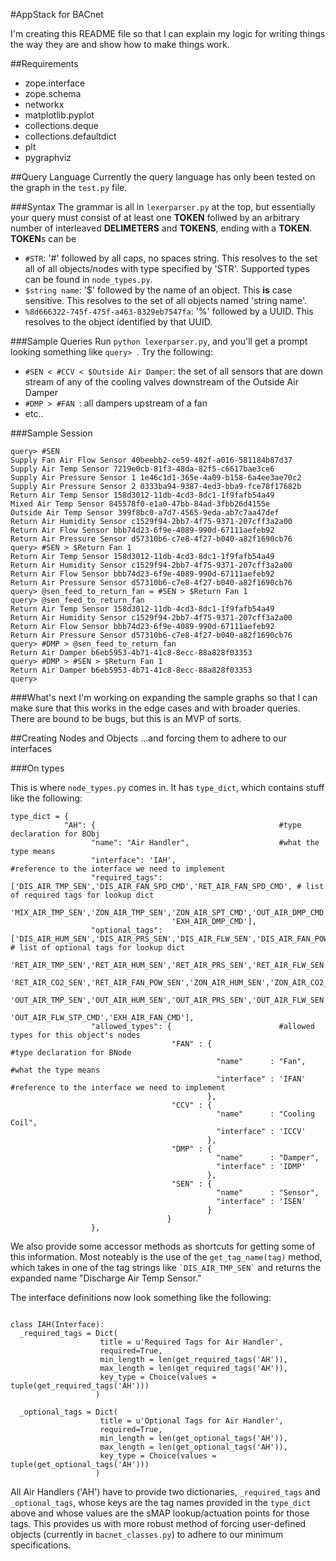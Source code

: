 #AppStack for BACnet

I'm creating this README file so that I can explain my logic for writing things the way they are and show how to make things work.

##Requirements
* zope.interface
* zope.schema
* networkx
* matplotlib.pyplot
* collections.deque
* collections.defaultdict
* plt
* pygraphviz

##Query Language
Currently the query language has only been tested on the graph in the ```test.py``` file.

###Syntax
The grammar is all in ```lexerparser.py``` at the top, but essentially your query must consist of at least one **TOKEN** follwed by an arbitrary number of interleaved **DELIMETERS** and **TOKENS**, ending with a **TOKEN**. **TOKEN**s can be 
* ```#STR```: '#' followed by all caps, no spaces string. This resolves to the set all of all objects/nodes with type specified by 'STR'. Supported types can be found in ```node_types.py```.
* ```$string name```: '$' followed by the name of an object. This **is** case sensitive. This resolves to the set of all objects named 'string name'.
* ```%8d666322-745f-475f-a463-8329eb7547fa```: '%' followed by a UUID. This resolves to the object identified by that UUID.

###Sample Queries
Run ```python lexerparser.py```, and you'll get a prompt looking something like ```query> ```. Try the following:
* ```#SEN < #CCV < $Outside Air Damper```: the set of all sensors that are down stream of any of the cooling valves downstream of the Outside Air Damper
* ```#DMP > #FAN ```: all dampers upstream of a fan
* etc..

###Sample Session
```
query> #SEN                                                      
Supply Fan Air Flow Sensor 40beebb2-ce59-482f-a016-581184b87d37  
Supply Air Temp Sensor 7219e0cb-81f3-48da-82f5-c6617bae3ce6      
Supply Air Pressure Sensor 1 1e46c1d1-365e-4a09-b158-6a4ee3ae70c2
Supply Air Pressure Sensor 2 0333ba94-9387-4ed3-bba9-fce78f17682b
Return Air Temp Sensor 158d3012-11db-4cd3-8dc1-1f9fafb54a49      
Mixed Air Temp Sensor 845578f0-e1a0-47bb-84ad-3fbb26d4155e       
Outside Air Temp Sensor 399f8bc0-a7d7-4565-9eda-ab7c7aa47def     
Return Air Humidity Sensor c1529f94-2bb7-4f75-9371-207cff3a2a00  
Return Air Flow Sensor bbb74d23-6f9e-4089-990d-67111aefeb92      
Return Air Pressure Sensor d57310b6-c7e8-4f27-b040-a82f1690cb76  
query> #SEN > $Return Fan 1                                      
Return Air Temp Sensor 158d3012-11db-4cd3-8dc1-1f9fafb54a49      
Return Air Humidity Sensor c1529f94-2bb7-4f75-9371-207cff3a2a00  
Return Air Flow Sensor bbb74d23-6f9e-4089-990d-67111aefeb92      
Return Air Pressure Sensor d57310b6-c7e8-4f27-b040-a82f1690cb76  
query> @sen_feed_to_return_fan = #SEN > $Return Fan 1            
query> @sen_feed_to_return_fan                                   
Return Air Temp Sensor 158d3012-11db-4cd3-8dc1-1f9fafb54a49      
Return Air Humidity Sensor c1529f94-2bb7-4f75-9371-207cff3a2a00  
Return Air Flow Sensor bbb74d23-6f9e-4089-990d-67111aefeb92      
Return Air Pressure Sensor d57310b6-c7e8-4f27-b040-a82f1690cb76  
query> #DMP > @sen_feed_to_return_fan                            
Return Air Damper b6eb5953-4b71-41c8-8ecc-88a828f03353           
query> #DMP > #SEN > $Return Fan 1                               
Return Air Damper b6eb5953-4b71-41c8-8ecc-88a828f03353           
query>                                                           
```

###What's next
I'm working on expanding the sample graphs so that I can make sure that this works in the edge cases and with broader queries. There are bound to be bugs, but this is an MVP of sorts.

##Creating Nodes and Objects
...and forcing them to adhere to our interfaces

###On types

This is where ```node_types.py``` comes in. It has ```type_dict```, which contains stuff like the following:

```
type_dict = {
            "AH": {                                         #type declaration for BObj
                  "name": "Air Handler",                    #what the type means
                  "interface": 'IAH',                         #reference to the interface we need to implement
                  "required_tags": ['DIS_AIR_TMP_SEN','DIS_AIR_FAN_SPD_CMD','RET_AIR_FAN_SPD_CMD', # list of required tags for lookup dict
                                    'MIX_AIR_TMP_SEN','ZON_AIR_TMP_SEN','ZON_AIR_SPT_CMD','OUT_AIR_DMP_CMD',
                                    'EXH_AIR_DMP_CMD'],
                  "optional_tags": ['DIS_AIR_HUM_SEN','DIS_AIR_PRS_SEN','DIS_AIR_FLW_SEN','DIS_AIR_FAN_POW_SEN', # list of optional tags for lookup dict
                                    'RET_AIR_TMP_SEN','RET_AIR_HUM_SEN','RET_AIR_PRS_SEN','RET_AIR_FLW_SEN',
                                    'RET_AIR_CO2_SEN','RET_AIR_FAN_POW_SEN','ZON_AIR_HUM_SEN','ZON_AIR_CO2_SEN',
                                    'OUT_AIR_TMP_SEN','OUT_AIR_HUM_SEN','OUT_AIR_PRS_SEN','OUT_AIR_FLW_SEN',
                                    'OUT_AIR_FLW_STP_CMD','EXH_AIR_FAN_CMD'],
                  "allowed_types": {                        #allowed types for this object's nodes
                                    "FAN" : {                           #type declaration for BNode
                                              "name"      : "Fan",      #what the type means
                                              "interface" : 'IFAN'        #reference to the interface we need to implement
                                            },
                                    "CCV" : {
                                              "name"      : "Cooling Coil",
                                              "interface" : 'ICCV'
                                            },
                                    "DMP" : {
                                              "name"      : "Damper",
                                              "interface" : 'IDMP'
                                            },
                                    "SEN" : { 
                                              "name"      : "Sensor",
                                              "interface" : 'ISEN'
                                            }
                                   }
                  },
```

We also provide some accessor methods as shortcuts for getting some of this information. Most noteably is the use of the ```get_tag_name(tag)``` method, which takes in one of the tag strings like ``` `DIS_AIR_TMP_SEN` ``` and returns the expanded name "Discharge Air Temp Sensor."

The interface definitions now look something like the following:

```

class IAH(Interface):
  _required_tags = Dict(
                    title = u'Required Tags for Air Handler',
                    required=True,
                    min_length = len(get_required_tags('AH')),
                    max_length = len(get_required_tags('AH')),
                    key_type = Choice(values = tuple(get_required_tags('AH')))
                   )

  _optional_tags = Dict(
                    title = u'Optional Tags for Air Handler',
                    required=True,
                    min_length = len(get_optional_tags('AH')),
                    max_length = len(get_optional_tags('AH')),
                    key_type = Choice(values = tuple(get_optional_tags('AH')))
                   )
```

All Air Handlers ('AH') have to provide two dictionaries, ```_required_tags``` and ```_optional_tags```, whose keys are the tag names provided in the ```type_dict``` above and whose values are the sMAP lookup/actuation points for those tags. This provides us with more robust method of forcing user-defined objects (currently in ```bacnet_classes.py```) to adhere to our minimum specifications.

